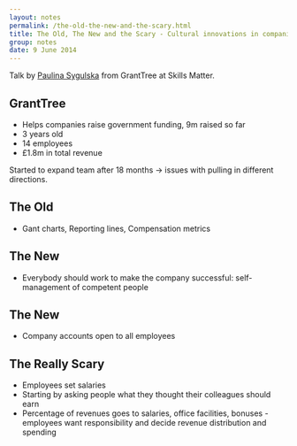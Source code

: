 ```yaml
---
layout: notes
permalink: /the-old-the-new-and-the-scary.html
title: The Old, The New and the Scary - Cultural innovations in companies
group: notes
date: 9 June 2014
---
```


Talk by [Paulina Sygulska](https://twitter.com/Payah) from GrantTree at Skills Matter.

## GrantTree

- Helps companies raise government funding, 9m raised so far
- 3 years old
- 14 employees
- &pound;1.8m in total revenue

Started to expand team after 18 months -> issues with pulling in different directions.

## The Old

- Gant charts, Reporting lines, Compensation metrics

## The New

- Everybody should work to make the company successful: self-management of competent people

## The New

- Company accounts open to all employees

## The Really Scary

- Employees set salaries
- Starting by asking people what they thought their colleagues should earn
- Percentage of revenues goes to salaries, office facilities, bonuses - employees want responsibility and decide revenue distribution and spending
